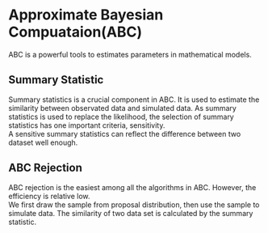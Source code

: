# Approximate Bayesian Compuataion(ABC)
ABC is a powerful tools to estimates parameters in mathematical models.  
## Summary Statistic
Summary statistics is a crucial component in ABC. It is used to estimate the similarity between observated data and simulated data. 
As summary statistics is used to replace the likelihood, the selection of summary statistics has one important criteria, sensitivity.  
A sensitive summary statistics can reflect the difference between two dataset well enough.  
## ABC Rejection
ABC rejection is the easiest among all the algorithms in ABC. However, the efficiency is relative low.  
We first draw the sample from proposal distribution, then use the sample to simulate data. 
The similarity of two data set is calculated by the summary statistic.  
